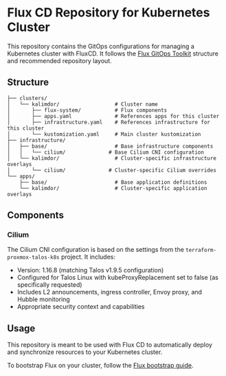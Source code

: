 # Flux CD Repository for Kubernetes Cluster

This repository contains the GitOps configurations for managing a Kubernetes cluster with FluxCD. It follows the [Flux GitOps Toolkit](https://fluxcd.io/docs/components/) structure and recommended repository layout.

## Structure

```
├── clusters/
│   └── kalimdor/                  # Cluster name
│       ├── flux-system/           # Flux components
│       ├── apps.yaml              # References apps for this cluster
│       ├── infrastructure.yaml    # References infrastructure for this cluster
│       └── kustomization.yaml     # Main cluster kustomization
├── infrastructure/
│   ├── base/                      # Base infrastructure components
│   │   └── cilium/              # Base Cilium CNI configuration
│   └── kalimdor/                  # Cluster-specific infrastructure overlays
│       └── cilium/              # Cluster-specific Cilium overrides
└── apps/
    ├── base/                      # Base application definitions
    └── kalimdor/                  # Cluster-specific application overlays
```

## Components

### Cilium

The Cilium CNI configuration is based on the settings from the `terraform-proxmox-talos-k8s` project. It includes:

- Version: 1.16.8 (matching Talos v1.9.5 configuration)
- Configured for Talos Linux with kubeProxyReplacement set to false (as specifically requested)
- Includes L2 announcements, ingress controller, Envoy proxy, and Hubble monitoring
- Appropriate security context and capabilities

## Usage

This repository is meant to be used with Flux CD to automatically deploy and synchronize resources to your Kubernetes cluster. 

To bootstrap Flux on your cluster, follow the [Flux bootstrap guide](https://fluxcd.io/docs/installation/).
